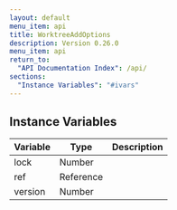 ```yaml
---
layout: default
menu_item: api
title: WorktreeAddOptions
description: Version 0.26.0
menu_item: api
return_to:
  "API Documentation Index": /api/
sections:
  "Instance Variables": "#ivars"
---
```


## <a name="ivars"></a>Instance Variables

| Variable | Type | Description |
| --- | --- | --- |
| <a name="lock"></a>lock | Number |  |
| <a name="ref"></a>ref | Reference |  |
| <a name="version"></a>version | Number |  |

